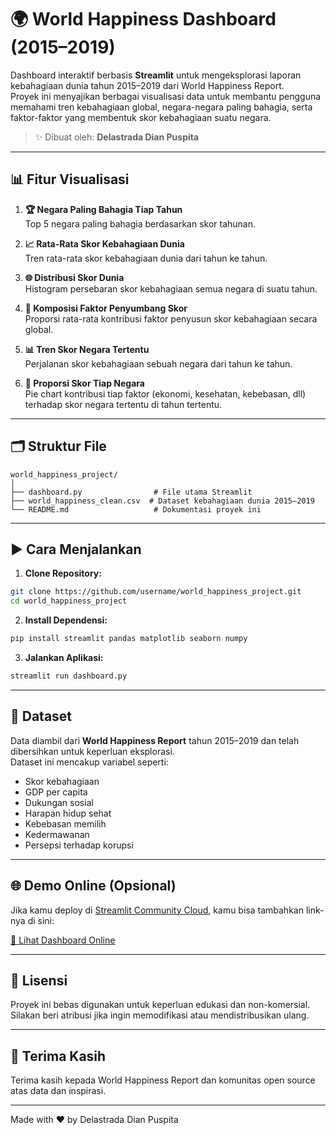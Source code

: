 # 🌍 World Happiness Dashboard (2015–2019)

Dashboard interaktif berbasis **Streamlit** untuk mengeksplorasi laporan kebahagiaan dunia tahun 2015–2019 dari World Happiness Report.  
Proyek ini menyajikan berbagai visualisasi data untuk membantu pengguna memahami tren kebahagiaan global, negara-negara paling bahagia, serta faktor-faktor yang membentuk skor kebahagiaan suatu negara.

> ✨ Dibuat oleh: **Delastrada Dian Puspita**

---

## 📊 Fitur Visualisasi

1. **🏆 Negara Paling Bahagia Tiap Tahun**  
   Top 5 negara paling bahagia berdasarkan skor tahunan.

2. **📈 Rata-Rata Skor Kebahagiaan Dunia**  
   Tren rata-rata skor kebahagiaan dunia dari tahun ke tahun.

3. **🌐 Distribusi Skor Dunia**  
   Histogram persebaran skor kebahagiaan semua negara di suatu tahun.

4. **🧩 Komposisi Faktor Penyumbang Skor**  
   Proporsi rata-rata kontribusi faktor penyusun skor kebahagiaan secara global.

5. **📊 Tren Skor Negara Tertentu**  
   Perjalanan skor kebahagiaan sebuah negara dari tahun ke tahun.

6. **🧮 Proporsi Skor Tiap Negara**  
   Pie chart kontribusi tiap faktor (ekonomi, kesehatan, kebebasan, dll) terhadap skor negara tertentu di tahun tertentu.

---

## 🗂️ Struktur File

```
world_happiness_project/
│
├── dashboard.py                # File utama Streamlit
├── world_happiness_clean.csv  # Dataset kebahagiaan dunia 2015–2019
└── README.md                   # Dokumentasi proyek ini
```

---

## ▶️ Cara Menjalankan

1. **Clone Repository:**
```bash
git clone https://github.com/username/world_happiness_project.git
cd world_happiness_project
```

2. **Install Dependensi:**
```bash
pip install streamlit pandas matplotlib seaborn numpy
```

3. **Jalankan Aplikasi:**
```bash
streamlit run dashboard.py
```

---

## 🧠 Dataset

Data diambil dari **World Happiness Report** tahun 2015–2019 dan telah dibersihkan untuk keperluan eksplorasi.  
Dataset ini mencakup variabel seperti:

- Skor kebahagiaan
- GDP per capita
- Dukungan sosial
- Harapan hidup sehat
- Kebebasan memilih
- Kedermawanan
- Persepsi terhadap korupsi

---

## 🌐 Demo Online (Opsional)

Jika kamu deploy di [Streamlit Community Cloud](https://streamlit.io/cloud), kamu bisa tambahkan link-nya di sini:

[🔗 Lihat Dashboard Online](https://nama-streamlit.streamlit.app)

---

## 📄 Lisensi

Proyek ini bebas digunakan untuk keperluan edukasi dan non-komersial.  
Silakan beri atribusi jika ingin memodifikasi atau mendistribusikan ulang.

---

## 🙌 Terima Kasih

Terima kasih kepada World Happiness Report dan komunitas open source atas data dan inspirasi.

---

Made with ❤️ by Delastrada Dian Puspita
